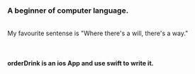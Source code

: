 <h3>A beginner of computer language.</h3> 
<br>My favourite sentense is "Where there's a will, there's a way."</br>

<br><h4>orderDrink is an ios App and use swift to write it.</h4></br>
